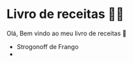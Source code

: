 # Livro de receitas :man_cook:



Olá, Bem vindo ao meu livro de receitas :wave:

* Strogonoff de Frango
* 
